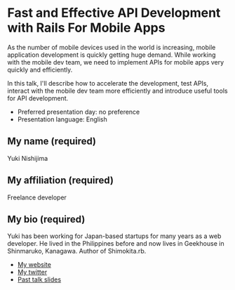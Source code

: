 # Fast and Effective API Development with Rails For Mobile Apps

As the number of mobile devices used in the world is increasing, mobile application development is quickly  getting huge demand. While working with the mobile dev team, we need to implement APIs for mobile apps very quickly and efficiently.

In this talk, I'll describe how to accelerate the development, test APIs, interact with the mobile dev team more efficiently and introduce useful tools for API development.

- Preferred presentation day: no preference
- Presentation language: English

## My name (required)
Yuki Nishijima

## My affiliation (required)
Freelance developer

## My bio (required)
Yuki has been working for Japan-based startups for many years as a web developer. He lived in the Philippines before and now lives in Geekhouse in Shinmaruko, Kanagawa. Author of Shimokita.rb.

- [My website](http://yukinishijima.net/ja)
- [My twitter](https://twitter.com/#!/yuki24)
- [Past talk slides](http://www.slideshare.net/YukiNishijima)
